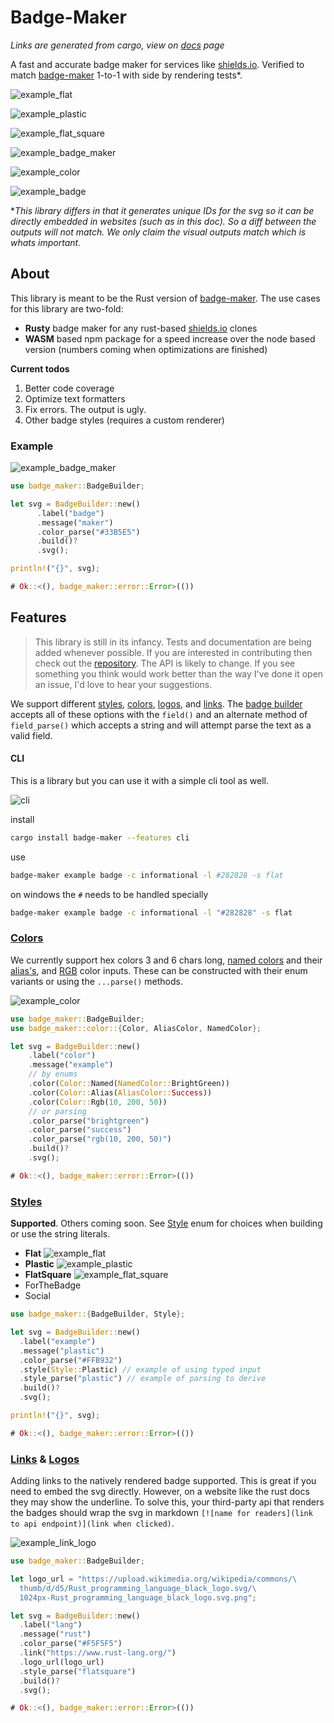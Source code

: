  # Badge-Maker

_Links are generated from cargo, view on [docs](https://docs.rs/badge-maker/0.1.1/badge_maker/) page_


 A fast and accurate badge maker for services like [shields.io](https://shields.io/). Verified to
 match [badge-maker](https://www.npmjs.com/package/badge-maker) 1-to-1 with side by rendering tests*.

 ![example_flat][flat]

 ![example_plastic][plastic]

 ![example_flat_square][flatsquare]

 ![example_badge_maker][badge_maker]

 ![example_color][example_color]

 ![example_badge][example_badge]

 [flat]: https://raw.githubusercontent.com/cgburgess/badge-maker/master/doc_svgs/example_flat.svg
 [plastic]: https://raw.githubusercontent.com/cgburgess/badge-maker/master/doc_svgs/example_plastic.svg
 [flatsquare]: https://raw.githubusercontent.com/cgburgess/badge-maker/master/doc_svgs/example_flatsquare.svg
 [badge_maker]: https://raw.githubusercontent.com/cgburgess/badge-maker/master/doc_svgs/example_badge_maker.svg
 [example_color]: https://raw.githubusercontent.com/cgburgess/badge-maker/master/doc_svgs/example_color.svg
 [example_badge]: https://raw.githubusercontent.com/cgburgess/badge-maker/master/doc_svgs/example_badge.svg
 [example_cli]: https://raw.githubusercontent.com/cgburgess/badge-maker/master/doc_svgs/example_cli.svg
 [link_logo]: https://raw.githubusercontent.com/cgburgess/badge-maker/master/doc_svgs/example_link_logo.svg
*_This library differs in that it generates unique IDs for the svg so it can be directly
  embedded in websites (such as in this doc). So a diff between the outputs will not match. We
 only claim the visual outputs match which is whats important._

 ## About

 This library is meant to be the Rust version of
 [badge-maker](https://www.npmjs.com/package/badge-maker).
 The use cases for this library are two-fold:
  * **Rusty** badge maker for any rust-based [shields.io](https://shields.io/) clones
  * **WASM** based npm package for a speed increase over the node based version (numbers coming when
 optimizations are finished)

 **Current todos**
  1. Better code coverage
  2. Optimize text formatters
  3. Fix errors. The output is ugly.
  4. Other badge styles (requires a custom renderer)

 ### Example
![example_badge_maker][badge_maker]
 ```rust
 use badge_maker::BadgeBuilder;

 let svg = BadgeBuilder::new()
       .label("badge")
       .message("maker")
       .color_parse("#33B5E5")
       .build()?
       .svg();

 println!("{}", svg);

 # Ok::<(), badge_maker::error::Error>(())
 ```

 ## Features
 > This library is still in its infancy. Tests and documentation are being added whenever
 possible. If you are interested in contributing then check out the [repository](https://github.com/cgburgess/badge-maker).
 The API is likely to change. If you see something you think would work better than
 the way I've done it open an issue, I'd love to hear your suggestions.

 We support different [styles](Style), [colors](color::Color), [logos](Logo), and [links](Links). The
 [badge builder](BadgeBuilder) accepts all of these options with the `field()` and an
 alternate method of `field_parse()` which accepts a string and will attempt parse the text as
 a valid field.

 #### CLI

 This is a library but you can use it with a simple cli tool as well.

 ![cli][example_cli]

 install
 ```bash
 cargo install badge-maker --features cli
 ```
 use
 ```bash
 badge-maker example badge -c informational -l #282828 -s flat
 ```
 on windows the `#` needs to be handled specially
 ```bash
 badge-maker example badge -c informational -l "#282828" -s flat
 ```


 ### [Colors](Color)

 We currently support hex colors 3 and 6 chars long, [named colors](color::NamedColor)
 and their [alias's](color::AliasColor), and [RGB](color::Color::Rgb) color inputs. These can be constructed
 with their enum variants or using the `...parse()` methods.

![example_color][example_color]

 ```rust
 use badge_maker::BadgeBuilder;
 use badge_maker::color::{Color, AliasColor, NamedColor};

 let svg = BadgeBuilder::new()
     .label("color")
     .message("example")
     // by enums
     .color(Color::Named(NamedColor::BrightGreen))
     .color(Color::Alias(AliasColor::Success))
     .color(Color::Rgb(10, 200, 50))
     // or parsing
     .color_parse("brightgreen")
     .color_parse("success")
     .color_parse("rgb(10, 200, 50)")
     .build()?
     .svg();

 # Ok::<(), badge_maker::error::Error>(())
 ```


 ### [Styles](Style)
 **Supported**. Others coming soon. See [Style](Style) enum for choices when
 building or use the string literals.

  - **Flat** ![example_flat][flat]
  - **Plastic** ![example_plastic][plastic]
  - **FlatSquare** ![example_flat_square][flatsquare]
  - ForTheBadge
  - Social

 ```rust
 use badge_maker::{BadgeBuilder, Style};

 let svg = BadgeBuilder::new()
   .label("example")
   .message("plastic")
   .color_parse("#FFB932")
   .style(Style::Plastic) // example of using typed input
   .style_parse("plastic") // example of parsing to derive
   .build()?
   .svg();

 println!("{}", svg);

 # Ok::<(), badge_maker::error::Error>(())
 ```

 ### [Links](Links) & [Logos](Logo)
 Adding links to the natively rendered badge supported. This is great if you need
 to embed the svg directly. However, on a website like the rust docs they may show
 the underline. To solve this, your third-party api that renders the badges should
 wrap the svg in markdown `[![name for readers](link to api endpoint)](link when clicked)`.


![example_link_logo][link_logo]
 ```rust
 use badge_maker::BadgeBuilder;

 let logo_url = "https://upload.wikimedia.org/wikipedia/commons/\
   thumb/d/d5/Rust_programming_language_black_logo.svg/\
   1024px-Rust_programming_language_black_logo.svg.png";

 let svg = BadgeBuilder::new()
   .label("lang")
   .message("rust")
   .color_parse("#F5F5F5")
   .link("https://www.rust-lang.org/")
   .logo_url(logo_url)
   .style_parse("flatsquare")
   .build()?
   .svg();

 # Ok::<(), badge_maker::error::Error>(())
 ```
